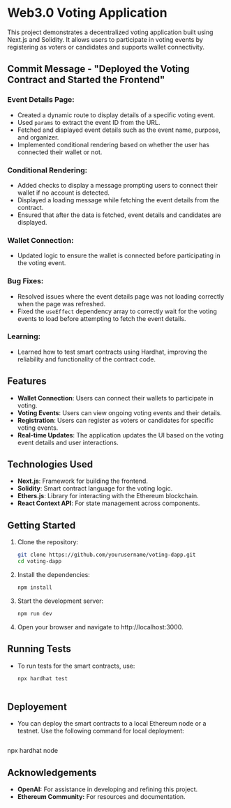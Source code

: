 # Web3.0 Voting Application

This project demonstrates a decentralized voting application built using Next.js and Solidity. It allows users to participate in voting events by registering as voters or candidates and supports wallet connectivity.

## Commit Message - "Deployed the Voting Contract and Started the Frontend"

### Event Details Page:
- Created a dynamic route to display details of a specific voting event.
- Used `params` to extract the event ID from the URL.
- Fetched and displayed event details such as the event name, purpose, and organizer.
- Implemented conditional rendering based on whether the user has connected their wallet or not.

### Conditional Rendering:
- Added checks to display a message prompting users to connect their wallet if no account is detected.
- Displayed a loading message while fetching the event details from the contract.
- Ensured that after the data is fetched, event details and candidates are displayed.

### Wallet Connection:
- Updated logic to ensure the wallet is connected before participating in the voting event.

### Bug Fixes:
- Resolved issues where the event details page was not loading correctly when the page was refreshed.
- Fixed the `useEffect` dependency array to correctly wait for the voting events to load before attempting to fetch the event details.

### Learning:
- Learned how to test smart contracts using Hardhat, improving the reliability and functionality of the contract code.

## Features

- **Wallet Connection**: Users can connect their wallets to participate in voting.
- **Voting Events**: Users can view ongoing voting events and their details.
- **Registration**: Users can register as voters or candidates for specific voting events.
- **Real-time Updates**: The application updates the UI based on the voting event details and user interactions.

## Technologies Used

- **Next.js**: Framework for building the frontend.
- **Solidity**: Smart contract language for the voting logic.
- **Ethers.js**: Library for interacting with the Ethereum blockchain.
- **React Context API**: For state management across components.

## Getting Started

1. Clone the repository:
   ```bash
   git clone https://github.com/yourusername/voting-dapp.git
   cd voting-dapp

2. Install the dependencies:
   ```bash
   npm install

3. Start the development server: 
   ```bash
   npm run dev

4. Open your browser and navigate to http://localhost:3000.

## Running Tests
- To run tests for the smart contracts, use:
  ```bash
  npx hardhat test
   

## Deployement
- You can deploy the smart contracts to a local Ethereum node or a testnet. Use the following command for local deployment:
  ```bash
 npx hardhat node

 ## Acknowledgements
- **OpenAI:** For assistance in developing and refining this project.
- **Ethereum Community:** For resources and documentation.
